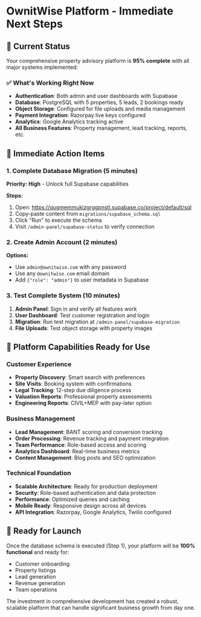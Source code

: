 # OwnitWise Platform - Immediate Next Steps

## 🎯 Current Status
Your comprehensive property advisory platform is **95% complete** with all major systems implemented:

### ✅ What's Working Right Now
- **Authentication**: Both admin and user dashboards with Supabase
- **Database**: PostgreSQL with 5 properties, 5 leads, 2 bookings ready
- **Object Storage**: Configured for file uploads and media management
- **Payment Integration**: Razorpay live keys configured
- **Analytics**: Google Analytics tracking active
- **All Business Features**: Property management, lead tracking, reports, etc.

## 🔧 Immediate Action Items

### 1. Complete Database Migration (5 minutes)
**Priority: High** - Unlock full Supabase capabilities

**Steps:**
1. Open: https://qugmemmukizgrggpnstl.supabase.co/project/default/sql
2. Copy-paste content from `migrations/supabase_schema.sql`
3. Click "Run" to execute the schema
4. Visit `/admin-panel/supabase-status` to verify connection

### 2. Create Admin Account (2 minutes)
**Options:**
- Use `admin@ownitwise.com` with any password
- Use any `@ownitwise.com` email domain
- Add `{"role": "admin"}` to user metadata in Supabase

### 3. Test Complete System (10 minutes)
1. **Admin Panel**: Sign in and verify all features work
2. **User Dashboard**: Test customer registration and login
3. **Migration**: Run test migration at `/admin-panel/supabase-migration`
4. **File Uploads**: Test object storage with property images

## 🚀 Platform Capabilities Ready for Use

### Customer Experience
- **Property Discovery**: Smart search with preferences
- **Site Visits**: Booking system with confirmations
- **Legal Tracking**: 12-step due diligence process
- **Valuation Reports**: Professional property assessments
- **Engineering Reports**: CIVIL+MEP with pay-later option

### Business Management
- **Lead Management**: BANT scoring and conversion tracking
- **Order Processing**: Revenue tracking and payment integration
- **Team Performance**: Role-based access and scoring
- **Analytics Dashboard**: Real-time business metrics
- **Content Management**: Blog posts and SEO optimization

### Technical Foundation
- **Scalable Architecture**: Ready for production deployment
- **Security**: Role-based authentication and data protection
- **Performance**: Optimized queries and caching
- **Mobile Ready**: Responsive design across all devices
- **API Integration**: Razorpay, Google Analytics, Twilio configured

## 🎉 Ready for Launch
Once the database schema is executed (Step 1), your platform will be **100% functional** and ready for:
- Customer onboarding
- Property listings
- Lead generation
- Revenue generation
- Team operations

The investment in comprehensive development has created a robust, scalable platform that can handle significant business growth from day one.